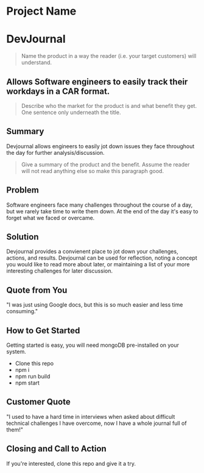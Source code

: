 # Project Name

<!--
> This material was originally posted [here](http://www.quora.com/What-is-Amazons-approach-to-product-development-and-product-management). It is reproduced here for posterities sake.

There is an approach called "working backwards" that is widely used at Amazon. They work backwards from the customer, rather than starting with an idea for a product and trying to bolt customers onto it. While working backwards can be applied to any specific product decision, using this approach is especially important when developing new products or features.

For new initiatives a product manager typically starts by writing an internal press release announcing the finished product. The target audience for the press release is the new/updated product's customers, which can be retail customers or internal users of a tool or technology. Internal press releases are centered around the customer problem, how current solutions (internal or external) fail, and how the new product will blow away existing solutions.

If the benefits listed don't sound very interesting or exciting to customers, then perhaps they're not (and shouldn't be built). Instead, the product manager should keep iterating on the press release until they've come up with benefits that actually sound like benefits. Iterating on a press release is a lot less expensive than iterating on the product itself (and quicker!).

If the press release is more than a page and a half, it is probably too long. Keep it simple. 3-4 sentences for most paragraphs. Cut out the fat. Don't make it into a spec. You can accompany the press release with a FAQ that answers all of the other business or execution questions so the press release can stay focused on what the customer gets. My rule of thumb is that if the press release is hard to write, then the product is probably going to suck. Keep working at it until the outline for each paragraph flows.

Oh, and I also like to write press-releases in what I call "Oprah-speak" for mainstream consumer products. Imagine you're sitting on Oprah's couch and have just explained the product to her, and then you listen as she explains it to her audience. That's "Oprah-speak", not "Geek-speak".

Once the project moves into development, the press release can be used as a touchstone; a guiding light. The product team can ask themselves, "Are we building what is in the press release?" If they find they're spending time building things that aren't in the press release (overbuilding), they need to ask themselves why. This keeps product development focused on achieving the customer benefits and not building extraneous stuff that takes longer to build, takes resources to maintain, and doesn't provide real customer benefit (at least not enough to warrant inclusion in the press release).
 -->

# DevJournal

> Name the product in a way the reader (i.e. your target customers) will understand.

## Allows Software engineers to easily track their workdays in a CAR format.

> Describe who the market for the product is and what benefit they get. One sentence only underneath the title.

## Summary

Devjournal allows engineers to easily jot down issues they face throughout the day for further analysis/discussion.

> Give a summary of the product and the benefit. Assume the reader will not read anything else so make this paragraph good.

## Problem

Software engineers face many challenges throughout the course of a day, but we rarely take time to write them down. At the end of the day it's easy to forget what we faced or overcame.

## Solution

Devjournal provides a convienent place to jot down your challenges, actions, and results. Devjournal can be used for reflection, noting a concept you would like to read more about later, or maintaining a list of your more interesting challenges for later discussion.

## Quote from You

"I was just using Google docs, but this is so much easier and less time consuming."

## How to Get Started

Getting started is easy, you will need mongoDB pre-installed on your system.

- Clone this repo
- npm i
- npm run build
- npm start

## Customer Quote

"I used to have a hard time in interviews when asked about difficult technical challenges I have overcome, now I have a whole journal full of them!"

## Closing and Call to Action

If you're interested, clone this repo and give it a try.
